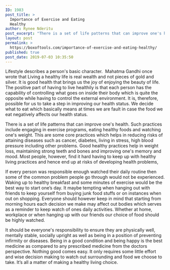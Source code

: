 ```yaml
---
ID: 1983
post_title: >
  Importance of Exercise and Eating
  Healthy
author: Rynee Nderitu
post_excerpt: "There is a set of life patterns that can improve one's health. Such practices include engaging in exercise programs, eating healthy foods and watching one's weight."
layout: post
permalink: >
  https://boxoftools.com/importance-of-exercise-and-eating-healthy/
published: true
post_date: 2019-07-03 10:35:50
---
```

<!-- wp:paragraph -->
<p>Lifestyle describes a person's basic
character. &nbsp;Mahatma Gandhi once wrote that
Living a healthy life is
real wealth and not pieces of gold and silver. It is good health that brings us
the joy of enjoying the beauty of life. The positive part of having to live
healthily is that each person has the capability of controlling what goes on
inside their body which is quite the opposite while having to control the
external environment. It is, therefore, possible for us to take a step in
improving our health status. We decide what to eat which basically means at
times we are fault in case the food we eat negatively affects our health
status.</p>
<!-- /wp:paragraph -->

<!-- wp:paragraph -->
<p>There
is a set of life patterns that can improve one's health. Such practices include
engaging in exercise programs, eating healthy foods and watching one's weight.
This are some core practices which helps in reducing risks of attaining diseases
such as cancer, diabetes, living in stress, high blood pressure including other
problems. Good healthy practices help in weight loss, maintaining strong teeth
and bones and improving one's memory and mood. Most people, however, find it
hard having to keep up with healthy living practices and hence end up at risks
of developing health problems, </p>
<!-- /wp:paragraph -->

<!-- wp:paragraph -->
<p>If every person was responsible enough watched their daily routine then some of the common problem people go through would not be experienced. Waking up to healthy breakfast and some minutes of exercise would be the best way to start one’s day. It maybe tempting when hanging out with friends to keep yourself from buying junk food stuffs or on instances when out on shopping. Everyone should however keep in mind that starting from morning hours each decision we make may affect out bodies which serves as a reminder to keep watch of ones daily activities. Whether at home, workplace or when hanging up with our friends our choice of food should be highly watched.</p>
<!-- /wp:paragraph -->

<!-- wp:paragraph -->
<p>It should be everyone's responsibility to ensure they are&nbsp;physically well, mentally stable, socially upright as well as being in a position of preventing infirmity or diseases. Being in a good condition and being happy is the best medicine as compared to any prescribed medicine from the doctors perspective. Nothing good comes easy. It only requires some little effort and wise decision making to watch out surrounding and food we choose to take. It’s all a matter of making a healthy living choice.</p>
<!-- /wp:paragraph -->